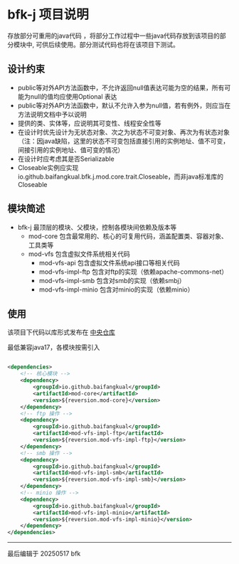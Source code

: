 # bfk-j 项目说明

存放部分可重用的java代码
，将部分工作过程中一些java代码存放到该项目的部分模块中,
可供后续使用。部分测试代码也将在该项目下测试。

## 设计约束

* public等对外API方法函数中，不允许返回null值表达可能为空的结果，所有可能为null的值均应使用Optional<T> 表达
* public等对外API方法函数中，默认不允许入参为null值，若有例外，则应当在方法说明文档中予以说明
* 提供的类、实体等，应说明其可变性、线程安全性等
* 在设计时优先设计为无状态对象、次之为状态不可变对象、再次为有状态对象（注：因java缺陷，这里的状态不可变包括直接引用的实例地址、值不可变，间接引用的实例地址、值可变的情况）
* 在设计时应考虑其是否Serializable
* Closeable实例应实现io.github.baifangkual.bfk.j.mod.core.trait.Closeable，而非java标准库的Closeable

## 模块简述

* bfk-j 最顶层的模块、父模块，控制各模块间依赖及版本等
    * mod-core 包含最常用的、核心的可复用代码，涵盖配置类、容器对象、工具类等
    * mod-vfs 包含虚拟文件系统相关代码
        * mod-vfs-api 包含虚拟文件系统api接口等相关代码
        * mod-vfs-impl-ftp 包含对ftp的实现（依赖apache-commons-net）
        * mod-vfs-impl-smb 包含对smb的实现（依赖smbj）
        * mod-vfs-impl-minio 包含对minio的实现（依赖minio）

## 使用

该项目下代码以库形式发布在 [中央仓库](https://central.sonatype.com/namespace/io.github.baifangkual)

最低兼容java17，各模块按需引入

```xml

<dependencies>
    <!-- 核心模块 -->
    <dependency>
        <groupId>io.github.baifangkual</groupId>
        <artifactId>mod-core</artifactId>
        <version>${reversion.mod-core}</version>
    </dependency>
    <!-- ftp 操作 -->
    <dependency>
        <groupId>io.github.baifangkual</groupId>
        <artifactId>mod-vfs-impl-ftp</artifactId>
        <version>${reversion.mod-vfs-impl-ftp}</version>
    </dependency>
    <!-- smb 操作 -->
    <dependency>
        <groupId>io.github.baifangkual</groupId>
        <artifactId>mod-vfs-impl-smb</artifactId>
        <version>${reversion.mod-vfs-impl-smb}</version>
    </dependency>
    <!-- minio 操作 -->
    <dependency>
        <groupId>io.github.baifangkual</groupId>
        <artifactId>mod-vfs-impl-minio</artifactId>
        <version>${reversion.mod-vfs-impl-minio}</version>
    </dependency>
</dependencies>
```

---
最后编辑于 20250517 bfk